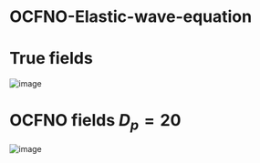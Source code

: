 # OCFNO-Elastic-wave-equation
# True fields
![image](https://github.com/Tianze1992/OCFNO-Elastic-wave-equation/blob/main/True.gif)
# OCFNO fields $D_{p}=20$
![image](https://github.com/Tianze1992/OCFNO-Elastic-wave-equation/blob/main/Dp20.gif)
